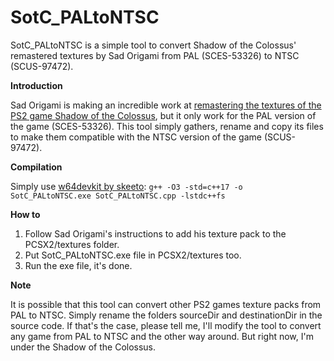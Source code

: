 # SotC_PALtoNTSC
SotC_PALtoNTSC is a simple tool to convert Shadow of the Colossus' remastered textures by Sad Origami from PAL (SCES-53326) to NTSC (SCUS-97472).

**Introduction**

Sad Origami is making an incredible work at [remastering the textures of the PS2 game Shadow of the Colossus](https://ko-fi.com/sadorigami), but it only work for the PAL version of the game (SCES-53326). This tool simply gathers, rename and copy its files to make them compatible with the NTSC version of the game (SCUS-97472).


**Compilation**

Simply use [w64devkit by skeeto](https://github.com/skeeto/w64devkit): ```g++ -O3 -std=c++17 -o SotC_PALtoNTSC.exe SotC_PALtoNTSC.cpp -lstdc++fs```


**How to**

1. Follow Sad Origami's instructions to add his texture pack to the PCSX2/textures folder.
2. Put SotC_PALtoNTSC.exe file in PCSX2/textures too.
3. Run the exe file, it's done.

**Note**

It is possible that this tool can convert other PS2 games texture packs from PAL to NTSC. Simply rename the folders sourceDir and destinationDir in the source code. If that's the case, please tell me, I'll modify the tool to convert any game from PAL to NTSC and the other way around. But right now, I'm under the Shadow of the Colossus.
